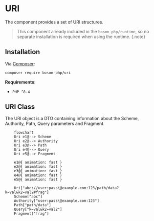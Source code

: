 # URI

The component provides a set of URI structures.

> This component already included in the `boson-php/runtime`,
> so no separate installation is required when using the runtime.
{.note}


## Installation

Via [Composer](https://getcomposer.org/doc/01-basic-usage.md#installing-dependencies):

```bash
composer require boson-php/uri
```

**Requirements:**

* `PHP ^8.4`

## URI Class

The URI object is a DTO containing information about the Scheme, Authority, Path, 
Query parameters and Fragment.

```mermaid
    flowchart
    Uri e1@--> Scheme
    Uri e2@--> Authority
    Uri e3@--> Path
    Uri e4@--> Query
    Uri e5@--> Fragment

    e1@{ animation: fast }
    e2@{ animation: fast }
    e3@{ animation: fast }
    e4@{ animation: fast }
    e5@{ animation: fast }

    Uri["abc://user:pass\@example.com:123/path/data?k=val&k2=val2#frag"]
    Scheme["abc"]
    Authority["user:pass\@example.com:123"]
    Path["path/data"]
    Query["k=val&k2=val2"]
    Fragment["frag"]
```
